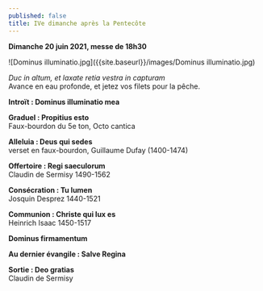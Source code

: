 ```yaml
---
published: false
title: IVe dimanche après la Pentecôte
---
```

**Dimanche 20 juin 2021, messe de 18h30**  

![Dominus illuminatio.jpg]({{site.baseurl}}/images/Dominus illuminatio.jpg)

*Duc in altum, et laxate retia vestra in capturam*  
Avance en eau profonde, et jetez vos filets pour la pêche.

**Introït : Dominus illuminatio mea**

**Graduel : Propitius esto**  
Faux-bourdon du 5e ton, Octo cantica

**Alleluia : Deus qui sedes**  
verset en faux-bourdon, Guillaume Dufay (1400-1474)

**Offertoire : Regi saeculorum**  
Claudin de Sermisy 1490-1562

**Consécration : Tu lumen**  
Josquin Desprez 1440-1521

**Communion : Christe qui lux es**  
Heinrich Isaac 1450-1517

**Dominus firmamentum**

**Au dernier évangile : Salve Regina**

**Sortie : Deo gratias**  
Claudin de Sermisy